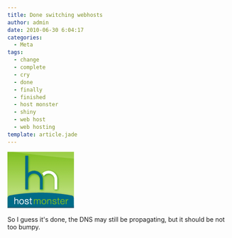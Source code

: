 ```yaml
---
title: Done switching webhosts
author: admin
date: 2010-06-30 6:04:17
categories:
  - Meta
tags: 
  - change
  - complete
  - cry
  - done
  - finally
  - finished
  - host monster
  - shiny
  - web host
  - web hosting
template: article.jade
---
```


[![](HostMonster_thumb.jpg.gif "HostMonster_thumb.jpg")](HostMonster_thumb.jpg.gif)

So I guess it's done, the DNS may still be propagating, but it should be not too bumpy. 


